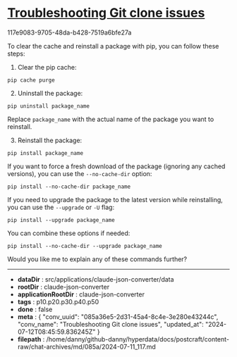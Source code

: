# [Troubleshooting Git clone issues](https://claude.ai/chat/085a36e5-2d31-45a4-8c4e-3e280e43244c)

117e9083-9705-48da-b428-7519a6bfe27a

 To clear the cache and reinstall a package with pip, you can follow these steps:

1. Clear the pip cache:
```
pip cache purge
```

2. Uninstall the package:
```
pip uninstall package_name
```
Replace `package_name` with the actual name of the package you want to reinstall.

3. Reinstall the package:
```
pip install package_name
```

If you want to force a fresh download of the package (ignoring any cached versions), you can use the `--no-cache-dir` option:

```
pip install --no-cache-dir package_name
```

If you need to upgrade the package to the latest version while reinstalling, you can use the `--upgrade` or `-U` flag:

```
pip install --upgrade package_name
```

You can combine these options if needed:

```
pip install --no-cache-dir --upgrade package_name
```

Would you like me to explain any of these commands further?

---

* **dataDir** : src/applications/claude-json-converter/data
* **rootDir** : claude-json-converter
* **applicationRootDir** : claude-json-converter
* **tags** : p10.p20.p30.p40.p50
* **done** : false
* **meta** : {
  "conv_uuid": "085a36e5-2d31-45a4-8c4e-3e280e43244c",
  "conv_name": "Troubleshooting Git clone issues",
  "updated_at": "2024-07-12T08:45:59.836245Z"
}
* **filepath** : /home/danny/github-danny/hyperdata/docs/postcraft/content-raw/chat-archives/md/085a/2024-07-11_117.md